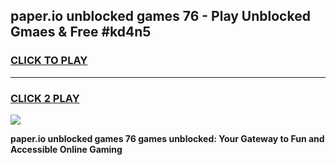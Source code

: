 
## paper.io unblocked games 76 - Play Unblocked Gmaes & Free #kd4n5
<h3>
<a href="https://premium.freeplayer.one?title=paper.io_unblocked_games_76&ref=03M">CLICK TO PLAY</a></h3>
<hr>

<h3>
<a href="https://premium.freeplayer.one?title=paper.io_unblocked_games_76&ref=03M">CLICK 2 PLAY</a>
  
</h3>

<a href="https://premium.freeplayer.one?title=paper.io_unblocked_games_76&ref=03M"><img src="https://clearcache.store/games.png"></a>


**paper.io unblocked games 76 games unblocked: Your Gateway to Fun and Accessible Online Gaming**

